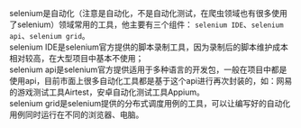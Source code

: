 selenium是自动化（注意是自动化，不是自动化测试，在爬虫领域也有很多使用了selenium）领域常用的工具，他主要有三个组件：
`selenium IDE`、`selenium api`、`selenium grid`。  
selenium IDE是selenium官方提供的脚本录制工具，因为录制后的脚本维护成本相对较高，在大型项目中基本不使用；  
selenium api是selenium官方提供适用于多种语言的开发包，一般在项目中都是使用api，目前市面上很多自动化工具都是基于这个api进行再次封装的，如：网易的游戏测试工具Airtest，安卓自动化测试工具Appium。  
selenium grid是selenium提供的分布式调度用例的工具，可以让编写好的自动化用例同时运行在不同的浏览器、电脑。  